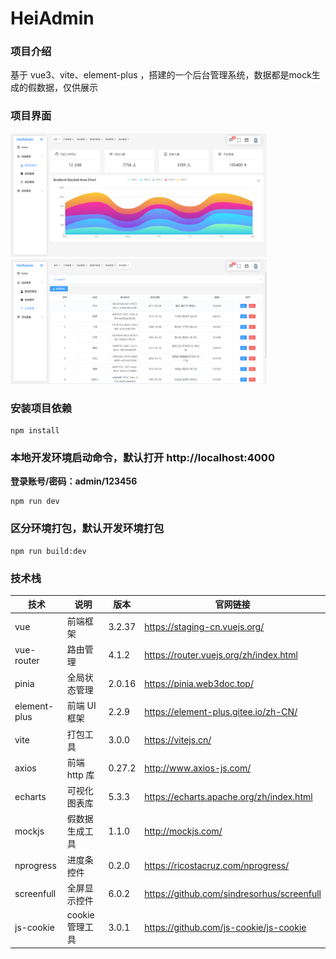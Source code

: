 # HeiAdmin

### 项目介绍

基于 vue3、vite、element-plus ，搭建的一个后台管理系统，数据都是mock生成的假数据，仅供展示

### 项目界面

<img src="./src/assets/img/home.jpg" style="zoom:40%;" />

<img src="./src/assets/img/role.jpg" style="zoom:40%;" />

### 安装项目依赖

```
npm install
```

### 本地开发环境启动命令，默认打开 http://localhost:4000

**登录账号/密码：admin/123456**

```
npm run dev
```

### 区分环境打包，默认开发环境打包

```
npm run build:dev
```

### 技术栈

| 技术         | 说明            | 版本   | 官网链接                                   |
| ------------ | --------------- | ------ | ------------------------------------------ |
| vue          | 前端框架        | 3.2.37 | https://staging-cn.vuejs.org/              |
| vue-router   | 路由管理        | 4.1.2  | https://router.vuejs.org/zh/index.html     |
| pinia        | 全局状态管理    | 2.0.16 | https://pinia.web3doc.top/                 |
| element-plus | 前端 UI 框架    | 2.2.9  | https://element-plus.gitee.io/zh-CN/       |
| vite         | 打包工具        | 3.0.0  | https://vitejs.cn/                         |
| axios        | 前端 http 库    | 0.27.2 | http://www.axios-js.com/                   |
| echarts      | 可视化图表库    | 5.3.3  | https://echarts.apache.org/zh/index.html   |
| mockjs       | 假数据生成工具  | 1.1.0  | http://mockjs.com/                         |
| nprogress    | 进度条控件      | 0.2.0  | https://ricostacruz.com/nprogress/         |
| screenfull   | 全屏显示控件    | 6.0.2  | https://github.com/sindresorhus/screenfull |
| js-cookie    | cookie 管理工具 | 3.0.1  | https://github.com/js-cookie/js-cookie     |
